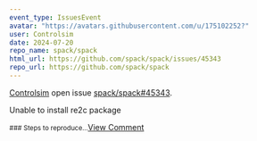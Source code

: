 ```yaml
---
event_type: IssuesEvent
avatar: "https://avatars.githubusercontent.com/u/175102252?"
user: Controlsim
date: 2024-07-20
repo_name: spack/spack
html_url: https://github.com/spack/spack/issues/45343
repo_url: https://github.com/spack/spack
---
```


<a href='https://github.com/Controlsim' target='_blank'>Controlsim</a> open issue <a href='https://github.com/spack/spack/issues/45343' target='_blank'>spack/spack#45343</a>.

<p>Unable to install re2c package</p><small>### Steps to reproduce...</small><a href='https://github.com/spack/spack/issues/45343' target='_blank'>View Comment</a>
